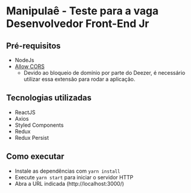 # Manipulaê - Teste para a vaga Desenvolvedor Front-End Jr

## Pré-requisitos

- NodeJs
- [Allow CORS](https://chrome.google.com/webstore/detail/allow-cors-access-control/lhobafahddgcelffkeicbaginigeejlf?hl=pt)
  - Devido ao bloqueio de domínio por parte do Deezer, é necessário utilizar essa extensão para rodar a aplicação.

## Tecnologias utilizadas

- ReactJS
- Axios
- Styled Components
- Redux
- Redux Persist

## Como executar

- Instale as dependências com `yarn install`
- Execute `yarn start` para iniciar o servidor HTTP
- Abra a URL indicada (http://localhost:3000/)
